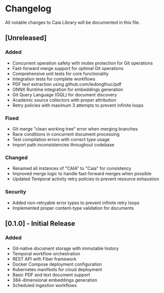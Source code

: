 # Changelog

All notable changes to Caia Library will be documented in this file.

## [Unreleased]

### Added
- Concurrent operation safety with mutex protection for Git operations
- Fast-forward merge support for optimal Git operations
- Comprehensive unit tests for core functionality
- Integration tests for complete workflows
- PDF text extraction using github.com/ledongthuc/pdf
- ONNX Runtime integration for embeddings generation
- Git Query Language (GQL) for document discovery
- Academic source collectors with proper attribution
- Retry policies with maximum 3 attempts to prevent infinite loops

### Fixed
- Git merge "clean working tree" error when merging branches
- Race conditions in concurrent document processing
- Test compilation errors with correct type usage
- Import path inconsistencies throughout codebase

### Changed
- Renamed all instances of "CAIA" to "Caia" for consistency
- Improved merge logic to handle fast-forward merges when possible
- Updated Temporal activity retry policies to prevent resource exhaustion

### Security
- Added non-retryable error types to prevent infinite retry loops
- Implemented proper content-type validation for documents

## [0.1.0] - Initial Release

### Added
- Git-native document storage with immutable history
- Temporal workflow orchestration
- REST API with Fiber framework
- Docker Compose deployment configuration
- Kubernetes manifests for cloud deployment
- Basic PDF and text document support
- 384-dimensional embeddings generation
- Scheduled ingestion workflows